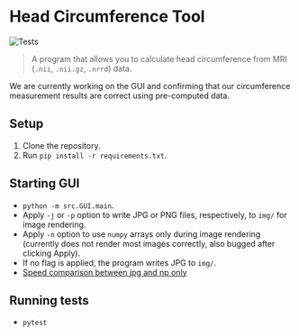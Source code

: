 # Head Circumference Tool

![Tests](https://github.com/COMP523TeamD/HeadCircumferenceTool/actions/workflows/tests.yml/badge.svg)

> A program that allows you to calculate head circumference from MRI (`.nii`, `.nii.gz`, `.nrrd`) data.

We are currently working on the GUI and confirming that our circumference measurement results are correct using pre-computed data.

## Setup

1. Clone the repository.
2. Run `pip install -r requirements.txt`.

## Starting GUI

- `python -m src.GUI.main`.
- Apply `-j` or `-p` option to write JPG or PNG files, respectively, to `img/` for image rendering.
- Apply `-n` option to use `numpy` arrays only during image rendering (currently does not render most images correctly, also bugged after clicking Apply).
- If no flag is applied, the program writes JPG to `img/`.
- [Speed comparison between jpg and np only](https://youtu.be/GE80cbHEBy8)

## Running tests

- `pytest`
